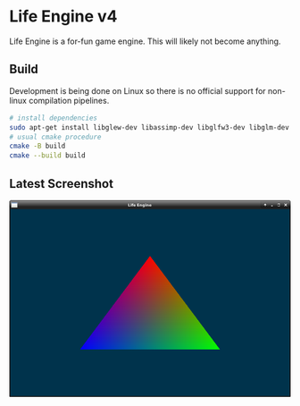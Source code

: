 # Life Engine v4
Life Engine is a for-fun game engine. This will likely not become anything.

## Build
Development is being done on Linux so there is no official support for non-linux compilation pipelines.
```bash
# install dependencies
sudo apt-get install libglew-dev libassimp-dev libglfw3-dev libglm-dev --install-recommends
# usual cmake procedure
cmake -B build
cmake --build build
```

## Latest Screenshot
![Latest Screenshot](readme_resources/first_triangle.png)
